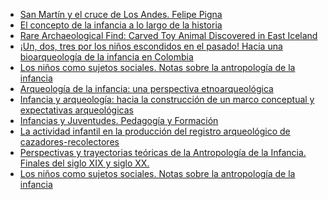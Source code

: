 <!--
.. title: 🪁 Antropoinfancias
.. slug: 2024-08-19-antropoinfancias
.. date: 2024-08-19 00:00:00 UTC-03:00
.. tags: Arqueología, Infancias, San Martin, Historia Argentina
.. link:
.. description:
.. type: text
-->

- [San Martín y el cruce de Los Andes. Felipe Pigna](https://www.youtube.com/watch?v=UJO8g_mKL6c)
- [El concepto de la infancia a lo largo de la historia](https://repository.unad.edu.co/bitstream/10596/4865/1/514517%20historia.pdf)
- [Rare Archaeological Find: Carved Toy Animal Discovered in East Iceland](https://www.icelandreview.com/news/rare-archaeological-find-carved-toy-animal-discovered-in-east-iceland/)
- [¡Un, dos, tres por los niños escondidos en el pasado! Hacia una bioarqueología de la infancia en Colombia](http://www.scielo.org.co/scielo.php?script=sci_arttext&pid=S0486-65252020000100215)
- [Los niños como sujetos sociales. Notas sobre la antropología de la infancia](https://www.scielo.org.mx/scielo.php?script=sci_arttext&pid=S0185-06362015000100007)
- [Arqueología de la infancia: una perspectiva etnoarqueológica](https://sedici.unlp.edu.ar/handle/10915/118718)
- [Infancia y arqueología: hacia la construcción de un marco conceptual y expectativas arqueológicas](https://repositorio.uchile.cl/handle/2250/122601)
- [Infancias y Juventudes. Pedagogía y Formación](http://www.bnm.me.gov.ar/giga1/documentos/EL001424.pdf)
- [La actividad infantil en la producción del registro arqueológico de cazadores-recolectores](https://www.researchgate.net/publication/321838852_La_actividad_infantil_en_la_produccion_del_registro_arqueologico_de_cazadores-recolectores)
- [Perspectivas y trayectorias teóricas de la Antropología de la Infancia. Finales del siglo XIX y siglo XX.](https://www.aacademica.org/diana.marcela.aristizabal.garcia/7.pdf)
- [Los niños como sujetos sociales. Notas sobre la antropología de la infancia](https://www.redalyc.org/pdf/159/15943065007.pdf)
